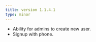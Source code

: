```yaml
---
title: version 1.1.4.1
type: minor
---
```


- Ability for admins to create new user.
- Signup with phone.